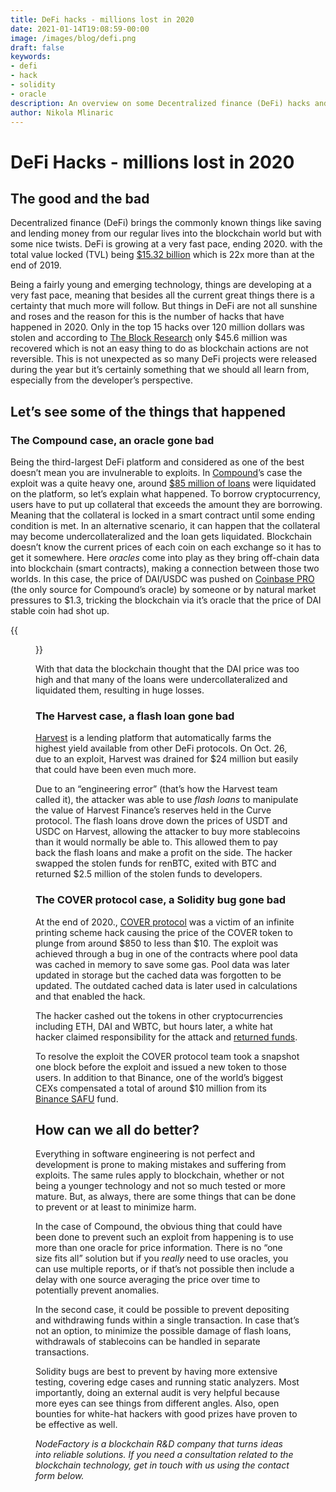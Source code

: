 ```yaml
---
title: DeFi hacks - millions lost in 2020
date: 2021-01-14T19:08:59-00:00
image: /images/blog/defi.png
draft: false
keywords:
- defi
- hack
- solidity
- oracle
description: An overview on some Decentralized finance (DeFi) hacks and exploitations that happened during 2020.
author: Nikola Mlinaric
---
```


# DeFi Hacks - millions lost in 2020

## The good and the bad
Decentralized finance (DeFi) brings the commonly known things like saving and lending money from our regular lives into the blockchain world but with some nice twists. DeFi is growing at a very fast pace, ending 2020. with the total value locked (TVL) being [$15.32 billion](https://defipulse.com/) which is 22x more than at the end of 2019.

Being a fairly young and emerging technology, things are developing at a very fast pace, meaning that besides all the current great things there is a certainty that much more will follow. But things in DeFi are not all sunshine and roses and the reason for this is the number of hacks that have happened in 2020. Only in the top 15 hacks over 120 million dollars was stolen and according to [The Block Research](https://www.theblockcrypto.com/linked/89830/hackers-stole-120-million-via-15-defi-hacks-in-2020) only $45.6 million was recovered which is not an easy thing to do as blockchain actions are not reversible. This is not unexpected as so many DeFi projects were released during the year but it’s certainly something that we should all learn from, especially from the developer’s perspective.

## Let’s see some of the things that happened

### The Compound case, an oracle gone bad

Being the third-largest DeFi platform and considered as one of the best doesn’t mean you are invulnerable to exploits. In [Compound](https://compound.finance/)’s case the exploit was a quite heavy one, around [$85 million of loans](https://twitter.com/rleshner/status/1332139014334287872) were liquidated on the platform, so let’s explain what happened.
To borrow cryptocurrency, users have to put up collateral that exceeds the amount they are borrowing. Meaning that the collateral is locked in a smart contract until some ending condition is met. In an alternative scenario, it can happen that the collateral may become undercollateralized and the loan gets liquidated. Blockchain doesn’t know the current prices of each coin on each exchange so it has to get it somewhere. Here *oracles* come into play as they bring off-chain data into blockchain (smart contracts), making a connection between those two worlds.
In this case, the price of DAI/USDC was pushed on [Coinbase PRO](https://pro.coinbase.com/trade/DAI-USDC) (the only source for Compound’s oracle) by someone or by natural market pressures to $1.3, tricking the blockchain via it’s oracle that the price of DAI stable coin had shot up.

{{<figure src="/images/blog/dai-usdc-spike-on-coinbase-pro.png" title="Screenshot of DAI-USDC price spike on Coinbase PRO" >}}

With that data the blockchain thought that the DAI price was too high and that many of the loans were undercollateralized and liquidated them, resulting in huge losses.


### The Harvest case, a flash loan gone bad

[Harvest](https://harvest.finance/) is a lending platform that automatically farms the highest yield available from other DeFi protocols. On Oct. 26, due to an exploit, Harvest was drained for $24 million but easily that could have been even much more.

Due to an “engineering error” (that’s how the Harvest team called it), the attacker was able to use *flash loans* to manipulate the value of Harvest Finance’s reserves held in the Curve protocol. The flash loans drove down the prices of USDT and USDC on Harvest, allowing the attacker to buy more stablecoins than it would normally be able to. This allowed them to pay back the flash loans and make a profit on the side. The hacker swapped the stolen funds for renBTC, exited with BTC and returned $2.5 million of the stolen funds to developers.

### The COVER protocol case, a Solidity bug gone bad

At the end of 2020., [COVER protocol](https://www.coverprotocol.com/) was a victim of an infinite printing scheme hack causing the price of the COVER token to plunge from around $850 to less than $10. The exploit was achieved through a bug in one of the contracts where pool data was cached in memory to save some gas. Pool data was later updated in storage but the cached data was forgotten to be updated. The outdated cached data is later used in calculations and that enabled the hack.

The hacker cashed out the tokens in other cryptocurrencies including ETH, DAI and WBTC, but hours later, a white hat hacker claimed responsibility for the attack and [returned funds](https://twitter.com/bantg/status/1343553858354737156?s=21).

To resolve the exploit the COVER protocol team took a snapshot one block before the exploit and issued a new token to those users. In addition to that Binance, one of the world’s biggest CEXs compensated a total of around $10 million from its [Binance SAFU](https://academy.binance.com/en/glossary/secure-asset-fund-for-users) fund.

## How can we all do better?

Everything in software engineering is not perfect and development is prone to making mistakes and suffering from exploits. The same rules apply to blockchain, whether or not being a younger technology and not so much tested or more mature. But, as always, there are some things that can be done to prevent or at least to minimize harm.

In the case of Compound, the obvious thing that could have been done to prevent such an exploit from happening is to use more than one oracle for price information. There is no “one size fits all” solution but if you *really* need to use oracles, you can use multiple reports, or if that’s not possible then include a delay with one source averaging the price over time to potentially prevent anomalies.

In the second case, it could be possible to prevent depositing and withdrawing funds within a single transaction. In case that’s not an option, to minimize the possible damage of flash loans, withdrawals of stablecoins can be handled in separate transactions.

Solidity bugs are best to prevent by having more extensive testing, covering edge cases and running static analyzers. Most importantly, doing an external audit is very helpful because more eyes can see things from different angles. Also, open bounties for white-hat hackers with good prizes have proven to be effective as well.

*NodeFactory is a blockchain R&D company that turns ideas into reliable solutions. If you need a consultation related to the blockchain technology, get in touch with us using the contact form below.*
